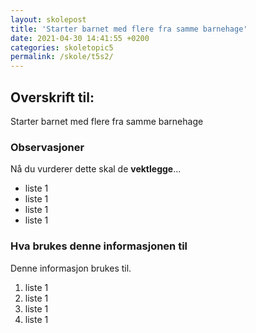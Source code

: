 ```yaml
---
layout: skolepost
title: 'Starter barnet med flere fra samme barnehage'
date: 2021-04-30 14:41:55 +0200
categories: skoletopic5
permalink: /skole/t5s2/
---
```


## Overskrift til:

Starter barnet med flere fra samme barnehage

### Observasjoner

Nå du vurderer dette skal de **vektlegge**...

- liste 1
- liste 1
- liste 1
- liste 1

### Hva brukes denne informasjonen til

Denne informasjon brukes til.

1. liste 1
2. liste 1
3. liste 1
4. liste 1

